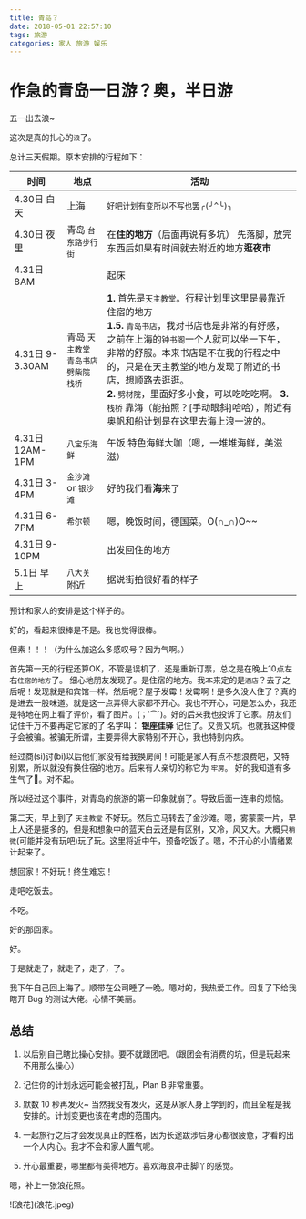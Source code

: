 ```yaml
---
title: 青岛？
date: 2018-05-01 22:57:10
tags: 旅游
categories: 家人 旅游 娱乐
---
```


# 作急的青岛一日游？奥，半日游

五一出去浪~

这次是真的扎心的`浪`了。

总计三天假期。原本安排的行程如下：

| 时间 | 地点 | 活动 |
|--|--|--|
| 4.30日 白天 | 上海 | `好吧计划有变所以不写也罢╭(╯^╰)╮` |
| 4.30日 夜里 | 青岛 `台东路步行街` | 在**住的地方**（后面再说有多坑） 先落脚，放完东西后如果有时间就去附近的地方**逛夜市** |
| 4.31日  8AM |  | 起床 |
| 4.31日 9-3.30AM| 青岛 `天主教堂` `青岛书店` `劈柴院` `栈桥` | **1.** 首先是`天主教堂`。行程计划里这里是最靠近住宿的地方<br> **1.5.** `青岛书店`，我对书店也是非常的有好感，之前在上海的`钟书阁`一个人就可以坐一下午，非常的舒服。本来书店是不在我的行程之中的，只是在天主教堂的地方发现了附近的书店，想顺路去逛逛。<br> **2.** `劈材院`，里面好多小食，可以吃吃吃啊。 **3.** `栈桥` 靠海（能拍照？[手动眼斜]哈哈），附近有奥帆和船计划是在这里去海上浪一波的。 |
| 4.31日 12AM-1PM | `八宝乐海鲜` | 午饭 特色海鲜大咖（嗯，一堆堆海鲜，美滋滋） |
| 4.31日 3-4PM | `金沙滩` or `银沙滩` | 好的我们看**海**来了 |
| 4.31日 6-7PM | `希尔顿` | 嗯，晚饭时间，德国菜。O(∩_∩)O~~ |
| 4.31日 9-10PM |  | 出发回住的地方 |
| 5.1日 早上 | `八大关`附近 | 据说街拍很好看的样子 |

预计和家人的安排是这个样子的。

好的，看起来很棒是不是。我也觉得很棒。

但素！！！（为什么加这么多感叹号？因为气啊。）

首先第一天的行程还算OK，不管是误机了，还是重新订票，总之是在晚上10点左右`住宿的地方`了。
细心地朋友发现了。是住宿的地方。我本来定的是`酒店`？去了之后呢！发现就是和宾馆一样。然后呢？屋子发霉！发霉啊！是多久没人住了？真的是进去一股味道。就是这一点弄得大家都不开心。我也不开心，可是怎么办，我还是特地在网上看了评价，看了图片。(；′⌒`)。好的后来我也投诉了它家。朋友们记住千万不要再定它家的了 名字叫： **银座佳驿** 记住了。又贵又坑。也就我这种傻子会被骗。被骗无所谓，主要弄得大家特别不开心，我也特别内疚。

经过商(si)讨(bi)以后他们家没有给我换房间！可能是家人有点不想浪费吧，又特别累，所以就没有换住宿的地方。后来有人亲切的称它为 `牢房`。 好的我知道有多生气了😤。对不起。

所以经过这个事件，对青岛的旅游的第一印象就崩了。导致后面一连串的烦恼。

第二天，早上到了 `天主教堂` 不好玩。然后立马转去了金沙滩。嗯，雾蒙蒙一片，早上人还是挺多的，但是和想象中的蓝天白云还是有区别，又冷，风又大。大概只`稍微`(可能并没有玩吧)玩了玩。这里将近中午，预备吃饭了。嗯，不开心的小情绪累计起来了。

想回家！不好玩！终生难忘！

走吧吃饭去。

不吃。

好的那回家。

好。

于是就走了，就走了，走了，了。

我下午自己回上海了。顺带在公司睡了一晚。嗯对的，我热爱工作。回复了下给我瞎开 Bug 的测试大佬。心情不美丽。

## 总结

1. 以后别自己瞎比操心安排。要不就跟团吧。（跟团会有消费的坑，但是玩起来不用那么操心）

2. 记住你的计划永远可能会被打乱，Plan B 非常重要。

3. 默数 10 秒再发火~ 当然我没有发火，这是从家人身上学到的，而且全程是我安排的。计划变更也该在考虑的范围内。

4. 一起旅行之后才会发现真正的性格，因为长途跋涉后身心都很疲惫，才看的出一个人内心。我才不会和家人置气呢。

5. 开心最重要，哪里都有美得地方。喜欢海浪冲击脚丫的感觉。

嗯，补上一张浪花照。

<p class="center">![浪花](浪花.jpeg)</p>
